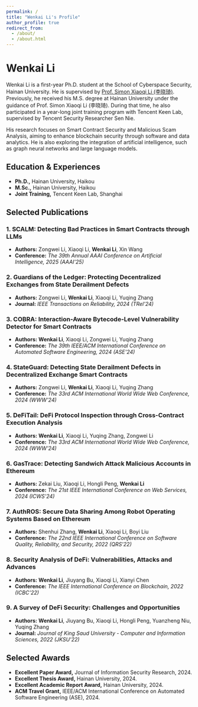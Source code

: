 ```yaml
---
permalink: /
title: "Wenkai Li's Profile"
author_profile: true
redirect_from: 
  - /about/
  - /about.html
---
```


# Wenkai Li

Wenkai Li is a first-year Ph.D. student at the School of Cyberspace Security, Hainan University. He is supervised by [Prof. Simon Xiaoqi Li (李晓琦)](https://csxqli.github.io/). Previously, he received his M.S. degree at Hainan University under the guidance of Prof. Simon Xiaoqi Li (李晓琦). During that time, he also participated in a year-long joint training program with Tencent Keen Lab, supervised by Tencent Security Researcher Sen Nie.

His research focuses on Smart Contract Security and Malicious Scam Analysis, aiming to enhance blockchain security through software and data analytics. He is also exploring the integration of artificial intelligence, such as graph neural networks and large language models.

## Education & Experiences

- **Ph.D.,** Hainan University, Haikou
- **M.Sc.,** Hainan University, Haikou
- **Joint Training,** Tencent Keen Lab, Shanghai

## Selected Publications

### 1. **SCALM: Detecting Bad Practices in Smart Contracts through LLMs**  
   - **Authors:** Zongwei Li, Xiaoqi Li, **Wenkai Li**, Xin Wang  
   - **Conference:** *The 39th Annual AAAI Conference on Artificial Intelligence, 2025 (AAAI'25)*

### 2. **Guardians of the Ledger: Protecting Decentralized Exchanges from State Derailment Defects**  
   - **Authors:** Zongwei Li, **Wenkai Li**, Xiaoqi Li, Yuqing Zhang  
   - **Journal:** *IEEE Transactions on Reliability, 2024 (TRel'24)*

### 3. **COBRA: Interaction-Aware Bytecode-Level Vulnerability Detector for Smart Contracts**  
   - **Authors:** **Wenkai Li**, Xiaoqi Li, Zongwei Li, Yuqing Zhang  
   - **Conference:** *The 39th IEEE/ACM International Conference on Automated Software Engineering, 2024 (ASE'24)*

### 4. **StateGuard: Detecting State Derailment Defects in Decentralized Exchange Smart Contracts**  
   - **Authors:** Zongwei Li, **Wenkai Li**, Xiaoqi Li, Yuqing Zhang  
   - **Conference:** *The 33rd ACM International World Wide Web Conference, 2024 (WWW'24)*

### 5. **DeFiTail: DeFi Protocol Inspection through Cross-Contract Execution Analysis**  
   - **Authors:** **Wenkai Li**, Xiaoqi Li, Yuqing Zhang, Zongwei Li  
   - **Conference:** *The 33rd ACM International World Wide Web Conference, 2024 (WWW'24)*

### 6. **GasTrace: Detecting Sandwich Attack Malicious Accounts in Ethereum**  
   - **Authors:** Zekai Liu, Xiaoqi Li, Hongli Peng, **Wenkai Li**  
   - **Conference:** *The 21st IEEE International Conference on Web Services, 2024 (ICWS'24)*

### 7. **AuthROS: Secure Data Sharing Among Robot Operating Systems Based on Ethereum**  
   - **Authors:** Shenhui Zhang, **Wenkai Li**, Xiaoqi Li, Boyi Liu  
   - **Conference:** *The 22nd IEEE International Conference on Software Quality, Reliability, and Security, 2022 (QRS'22)*

### 8. **Security Analysis of DeFi: Vulnerabilities, Attacks and Advances**  
   - **Authors:** **Wenkai Li**, Jiuyang Bu, Xiaoqi Li, Xianyi Chen  
   - **Conference:** *The IEEE International Conference on Blockchain, 2022 (ICBC'22)*

### 9. **A Survey of DeFi Security: Challenges and Opportunities**  
   - **Authors:** **Wenkai Li**, Jiuyang Bu, Xiaoqi Li, Hongli Peng, Yuanzheng Niu, Yuqing Zhang  
   - **Journal:** *Journal of King Saud University - Computer and Information Sciences, 2022 (JKSU'22)*

## Selected Awards

- **Excellent Paper Award,** Journal of Information Security Research, 2024.
- **Excellent Thesis Award,** Hainan University, 2024.
- **Excellent Academic Report Award,** Hainan University, 2024.
- **ACM Travel Grant,** IEEE/ACM International Conference on Automated Software Engineering (ASE), 2024.
